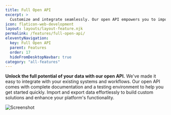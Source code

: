 ```yaml
---
title: Full Open API
excerpt: >
  Customize and integrate seamlessly. Our open API empowers you to import and export data, building custom solutions and extending platform capabilities.
icon: flaticon-web-development
layout: layouts/layout-feature.njk
permalink: /features/full-open-api/
eleventyNavigation:
  key: Full Open API
  parent: Features
  order: 17
  hideFromDesktopNavbar: true
category: "all-features"
---
```


**Unlock the full potential of your data with our open API.** We've made it easy to integrate with your existing systems and workflows. Our open API comes with complete documentation and a testing environment to help you get started quickly. Import and export data effortlessly to build custom solutions and enhance your platform's functionality.

<img class="img-fluid" src="https://www.itportal.com/v4/images/api.png" alt="Screenshot">